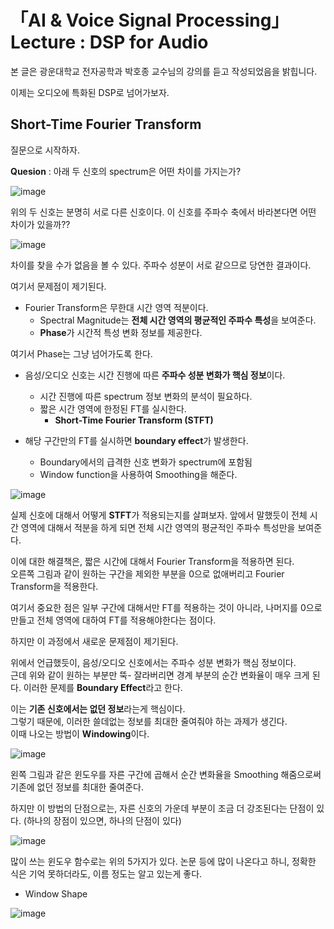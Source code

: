 # 「AI & Voice Signal Processing」 Lecture : DSP for Audio
  
본 글은 광운대학교 전자공학과 박호종 교수님의 강의를 듣고 작성되었음을 밝힙니다.  
  

이제는 오디오에 특화된 DSP로 넘어가보자.

## Short-Time Fourier Transform
  
질문으로 시작하자.  
  
**Quesion** : 아래 두 신호의 spectrum은 어떤 차이를 가지는가?  
  
![image](https://user-images.githubusercontent.com/42150335/79644550-a476d800-81e4-11ea-8dae-c00593ebb35c.png)  
  
위의 두 신호는 분명히 서로 다른 신호이다. 이 신호를 주파수 축에서 바라본다면 어떤 차이가 있을까??  
  
![image](https://user-images.githubusercontent.com/42150335/79644591-e869dd00-81e4-11ea-9676-0c39b9b2e5c1.png)  
  
차이를 찾을 수가 없음을 볼 수 있다. 주파수 성분이 서로 같으므로 당연한 결과이다.  
  
여기서 문제점이 제기된다.  
  
* Fourier Transform은 무한대 시간 영역 적분이다.    
  + Spectral Magnitude는 **전체 시간 영역의 평균적인 주파수 특성**을 보여준다.
  + **Phase**가 시간적 특성 변화 정보를 제공한다.  
    
여기서 Phase는 그냥 넘어가도록 한다.  
  
* 음성/오디오 신호는 시간 진행에 따른 **주파수 성분 변화가 핵심 정보**이다.
  + 시간 진행에 따른 spectrum 정보 변화의 분석이 필요하다.
  + 짧은 시간 영역에 한정된 FT를 실시한다.
    + **Short-Time Fourier Transform (STFT)**
    
* 해당 구간만의 FT를 실시하면 **boundary effect**가 발생한다.
  + Boundary에서의 급격한 신호 변화가 spectrum에 포함됨
  + Window function을 사용하여 Smoothing을 해준다.  
    
![image](https://user-images.githubusercontent.com/42150335/79644736-d6d50500-81e5-11ea-8491-dd3342a1e1c4.png)  
  
실제 신호에 대해서 어떻게 **STFT**가 적용되는지를 살펴보자. 앞에서 말했듯이 전체 시간 영역에 대해서 적분을 하게 되면 전체 시간 영역의 평균적인 주파수 특성만을 보여준다.  

이에 대한 해결책은, 짧은 시간에 대해서 Fourier Transform을 적용하면 된다.  
오른쪽 그림과 같이 원하는 구간을 제외한 부분을 0으로 없애버리고 Fourier Transform을 적용한다.  

여기서 중요한 점은 일부 구간에 대해서만 FT를 적용하는 것이 아니라, 나머지를 0으로 만들고 전체 영역에 대하여 FT를 적용해야한다는 점이다.  

하지만 이 과정에서 새로운 문제점이 제기된다.  

위에서 언급했듯이, 음성/오디오 신호에서는 주파수 성분 변화가 핵심 정보이다.  
근데 위와 같이 원하는 부분만 뚝- 잘라버리면 경계 부분의 순간 변화율이 매우 크게 된다. 이러한 문제를 **Boundary Effect**라고 한다.  

이는 **기존 신호에서는 없던 정보**라는게 핵심이다.  
그렇기 때문에, 이러한 쓸데없는 정보를 최대한 줄여줘야 하는 과제가 생긴다.  
이때 나오는 방법이 **Windowing**이다.  
  
![image](https://user-images.githubusercontent.com/42150335/79645063-f1a87900-81e7-11ea-98b9-c13e41e0c831.png)  
  
왼쪽 그림과 같은 윈도우를 자른 구간에 곱해서 순간 변화율을 Smoothing 해줌으로써 기존에 없던 정보를 최대한 줄여준다. 
  
하지만 이 방법의 단점으로는, 자른 신호의 가운데 부분이 조금 더 강조된다는 단점이 있다. (하나의 장점이 있으면, 하나의 단점이 있다)  
  
![image](https://user-images.githubusercontent.com/42150335/79645325-97a8b300-81e9-11ea-9c64-021c5de016f2.png)  
  
많이 쓰는 윈도우 함수로는 위의 5가지가 있다. 논문 등에 많이 나온다고 하니, 정확한 식은 기억 못하더라도, 이름 정도는 알고 있는게 좋다.  
  
* Window Shape
  
![image](https://user-images.githubusercontent.com/42150335/79645357-c888e800-81e9-11ea-8029-c5e57c6354d7.png)  
